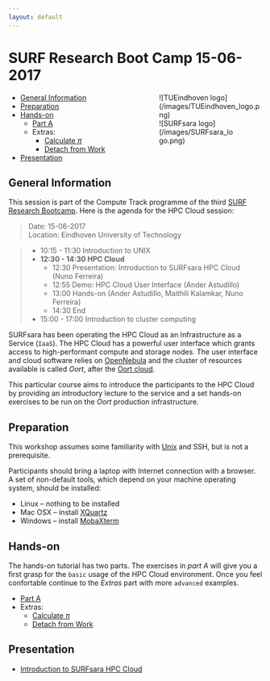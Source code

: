 ```yaml
---
layout: default
---
```


# SURF Research Boot Camp 15-06-2017

<div style="float:right;max-width:205px;" markdown="1">
![TUEindhoven logo](/images/TUEindhoven_logo.png)

<div style="max-width:150px;" markdown="1">
![SURFsara logo](/images/SURFsara_logo.png)
</div>
</div>

* [General Information](#general) <br>
* [Preparation](#preparation) <br>
* [Hands-on](#hands-on) <br>
  * [Part A](partA)
  * Extras:
    * [Calculate _&pi;_](extraPI)
    * [Detach from Work](extraDetachWork)
* [Presentation](#presentations)

## <a name="general"></a>General Information
This session is part of the Compute Track programme of the third [SURF Research Bootcamp](https://surfresearchbootcamp.nl/). Here is the agenda for the HPC Cloud session:

> Date: 15-06-2017     
> Location: Eindhoven University of Technology

> * 10:15 - 11:30 Introduction to UNIX
> * **12:30 - 14:30 HPC Cloud** 
>     * 12:30 Presentation: Introduction to SURFsara HPC Cloud (Nuno Ferreira)  
>     * 12:55 Demo: HPC Cloud User Interface (Ander Astudillo) 
>     * 13:00 Hands-on (Ander Astudillo, Maithili Kalamkar, Nuno Ferreira) 
>     * 14:30 End 
> * 15:00 - 17:00 Introduction to cluster computing

SURFsara has been operating the HPC Cloud as an Infrastructure as a Service (`IaaS`).
The HPC Cloud has a powerful user interface which grants access to high-performant compute and storage nodes.
The user interface and cloud software relies on [OpenNebula](http://opennebula.org/) and the cluster of resources available is called _Oort_, after the [Oort cloud](https://en.wikipedia.org/wiki/Oort_cloud).

This particular course aims to introduce the participants to the HPC Cloud by providing an introductory lecture to the service and a set hands-on exercises to be run on the _Oort_ production infrastructure.


## <a name="preparation"></a>Preparation

This workshop assumes some familiarity with [Unix](https://learncodethehardway.org/unix/) and SSH, but is not a prerequisite.

Participants should bring a laptop with Internet connection with a browser. A set of non-default tools, which depend on your machine operating system, should be installed: 

* Linux – nothing to be installed
* Mac OSX – install [XQuartz](https://www.xquartz.org)
* Windows – install [MobaXterm](http://mobaxterm.mobatek.net)


## <a name="hands-on"></a> Hands-on
The hands-on tutorial has two parts. The exercises in *part A* will give you a first grasp for the `basic` usage of the HPC Cloud environment. Once you feel confortable continue to the *Extras* part with more `advanced` examples.

  * [Part A](partA)
  * Extras:
    * [Calculate _&pi;_](extraPI)
    * [Detach from Work](extraDetachWork)

## <a name="presentations"></a> Presentation

* [Introduction to SURFsara HPC Cloud](presentations/intro-hpc-cloud-20170615.pdf)
